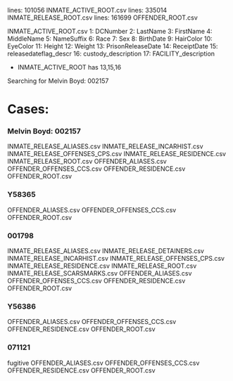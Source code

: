 lines: 101056 INMATE_ACTIVE_ROOT.csv
lines: 335014 INMATE_RELEASE_ROOT.csv
lines: 161699 OFFENDER_ROOT.csv


INMATE_ACTIVE_ROOT.csv
  1: DCNumber
  2: LastName
  3: FirstName
  4: MiddleName
  5: NameSuffix
  6: Race
  7: Sex
  8: BirthDate
  9: HairColor
 10: EyeColor
 11: Height
 12: Weight
 13: PrisonReleaseDate
 14: ReceiptDate
 15: releasedateflag_descr
 16: custody_description
 17: FACILITY_description



 - INMATE_ACTIVE_ROOT has 13,15,16

Searching for Melvin Boyd: 002157

# Cases:

### Melvin Boyd: 002157
INMATE_RELEASE_ALIASES.csv
INMATE_RELEASE_INCARHIST.csv
INMATE_RELEASE_OFFENSES_CPS.csv
INMATE_RELEASE_RESIDENCE.csv
INMATE_RELEASE_ROOT.csv
OFFENDER_ALIASES.csv
OFFENDER_OFFENSES_CCS.csv
OFFENDER_RESIDENCE.csv
OFFENDER_ROOT.csv


### Y58365
OFFENDER_ALIASES.csv
OFFENDER_OFFENSES_CCS.csv
OFFENDER_ROOT.csv

### 001798
INMATE_RELEASE_ALIASES.csv
INMATE_RELEASE_DETAINERS.csv
INMATE_RELEASE_INCARHIST.csv
INMATE_RELEASE_OFFENSES_CPS.csv
INMATE_RELEASE_RESIDENCE.csv
INMATE_RELEASE_ROOT.csv
INMATE_RELEASE_SCARSMARKS.csv
OFFENDER_ALIASES.csv
OFFENDER_OFFENSES_CCS.csv
OFFENDER_RESIDENCE.csv
OFFENDER_ROOT.csv

### Y56386
OFFENDER_ALIASES.csv
OFFENDER_OFFENSES_CCS.csv
OFFENDER_RESIDENCE.csv
OFFENDER_ROOT.csv

### 071121
fugitive
OFFENDER_ALIASES.csv
OFFENDER_OFFENSES_CCS.csv
OFFENDER_RESIDENCE.csv
OFFENDER_ROOT.csv


